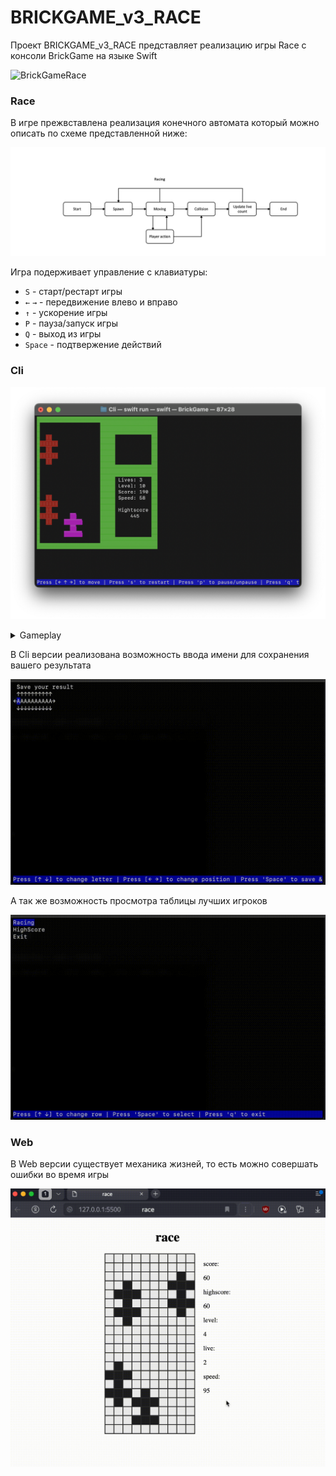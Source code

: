 #  BRICKGAME_v3_RACE

Проект BRICKGAME_v3_RACE представляет реализацию игры Race с консоли BrickGame на языке Swift 

![BrickGameRace](../misc/images/race-game.png)


### Race

В игре прежвставлена реализация конечного автомата который можно описать по схеме представленной ниже:

![BrickGameRace](misc/img/UML_Racing.png)


Игра подерживает управление с клавиатуры:

- `S` - старт/рестарт игры
- `←` `→` - передвижение влево и вправо
- `↑` - ускорение игры
- `P` - пауза/запуск игры
- `Q` - выход из игры
- `Space` - подтвержение действий

### Cli

![BrickGameRace](misc/img/Cli_Race.png)
<details> 
  <summary> Gameplay </summary>

![CliRaceGameplay](misc/gif/Cli_ameplay.gif)

</details>

В Cli версии реализована возможность ввода имени для сохранения вашего результата

![CliRaceGameplay](misc/gif/Save_score.gif)

А так же возможность просмотра таблицы лучших игроков 

![CliRaceGameplay](misc/gif/Higscore_table.gif)

### Web


В Web версии существует механика жизней, то есть можно совершать ошибки во время игры

![CliRaceGameplay](misc/gif/Web_gameplay.gif)

